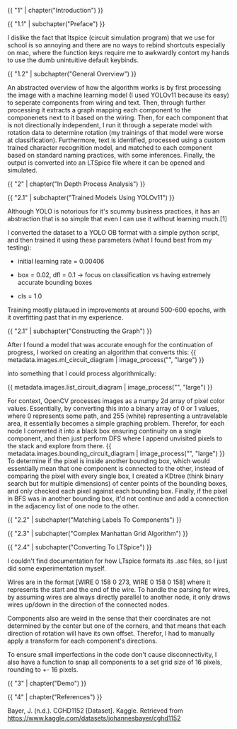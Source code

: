{{ "1" | chapter("Introduction") }}

{{ "1.1" | subchapter("Preface") }}

I dislike the fact that ltspice (circuit simulation program) that we use for school is so annoying and there are no ways to rebind shortcuts especially on mac, where the function keys require me to awkwardly contort my hands to use the dumb unintuitive default keybinds.
 
{{ "1.2" | subchapter("General Overview") }}

An abstracted overview of how the algorithm works is by first processing the image with a machine learning model (I used YOLOv11 because its easy) to seperate components from wiring and text. Then, through further processing it extracts a graph mapping each component to the componenets next to it based on the wiring. Then, for each component that is not directionally independent, I run it through a seperate model with rotation data to determine rotation (my trainings of that model were worse at classification). Furthermore, text is identified, processed using a custom trained character recognition model, and matched to each component based on standard naming practices, with some inferences. Finally, the output is converted into an LTSpice file where it can be opened and simulated.

{{ "2" | chapter("In Depth Process Analysis") }}

{{ "2.1" | subchapter("Trained Models Using YOLOv11") }}

Although YOLO is notorious for it's scummy business practices, it has an abstraction that is so simple that even I can use it without learning much.[1]

I converted the dataset to a YOLO OB format with a simple python script, and then trained it using these parameters (what I found best from my testing):

- initial learning rate = 0.00406 

- box = 0.02, dfl = 0.1 -> focus on classification vs having extremely accurate bounding boxes

- cls = 1.0 

Training mostly plataued in improvements at around 500-600 epochs, with it overfitting past that in my experience. 

{{ "2.1" | subchapter("Constructing the Graph") }}

After I found a model that was accurate enough for the continuation of progress, I worked on creating an algorithm that converts this:
{{ metadata.images.ml_circuit_diagram | image_process("", "large") }}

into something that I could process algorithmically:

{{ metadata.images.list_circuit_diagram | image_process("", "large") }}

For context, OpenCV processes images as a numpy 2d array of pixel color values. Essentially, by converting this into a binary array of 0 or 1 values, where 0 represents some path, and 255 (white) representing a untravelable area, it essentially becomes a simple graphing problem. Therefor, for each node I converted it into a black box ensuring continuity on a single component, and then just perform DFS where I append unvisited pixels to the stack and explore from there. 
{{ metadata.images.bounding_circuit_diagram | image_process("", "large") }}
To determine if the pixel is inside another bounding box, which would essentially mean that one component is connected to the other, instead of comparing the pixel with every single box, I created a KDtree (think binary search but for multiple dimensions) of center points of the bounding boxes, and only checked each pixel against each bounding box. Finally, if the pixel in BFS was in another bounding box, it'd not continue and add a connection in the adjacency list of one node to the other.

{{ "2.2" | subchapter("Matching Labels To Components") }}

{{ "2.3" | subchapter("Complex Manhattan Grid Algorithm") }}

{{ "2.4" | subchapter("Converting To LTSpice") }}

I couldn't find documentation for how LTspice formats its .asc files, so I just did some experimentation myself. 

Wires are in the format [WIRE 0 158 0 273, WIRE 0 158 0 158] where it represents the start and the end of the wire. To handle the parsing for wires, by assuming wires are always directly parallel to another node, it only draws wires up/down in the direction of the connected nodes. 

Components also are weird in the sense that their coordinates are not determined by the center but one of the corners, and that means that each direction of rotation will have its own offset. Therefor, I had to manually apply a transform for each component's directions.

To ensure small imperfections in the code don't cause disconnectivity, I also have a function to snap all components to a set grid size of 16 pixels, rounding to +- 16 pixels.

{{ "3" | chapter("Demo") }}


{{ "4" | chapter("References") }}

Bayer, J. (n.d.). CGHD1152 [Dataset]. Kaggle. Retrieved from https://www.kaggle.com/datasets/johannesbayer/cghd1152